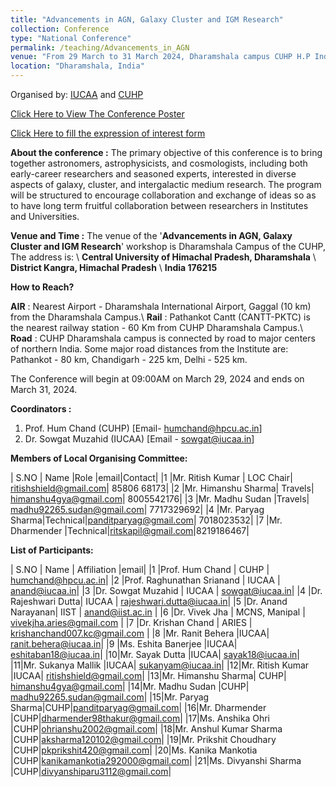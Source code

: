 ```yaml
---
title: "Advancements in AGN, Galaxy Cluster and IGM Research"
collection: Conference
type: "National Conference"
permalink: /teaching/Advancements_in_AGN
venue: "From 29 March to 31 March 2024, Dharamshala campus CUHP H.P India"
location: "Dharamshala, India"
---
```

Organised by: [IUCAA](https://www.iucaa.in/en/) and [CUHP](https://www.cuhimachal.ac.in/index.php/SPMS/department/dept_physics_astronomical)

[Click Here to View The Conference Poster](https://chandrastarclub.github.io/files/poster.pdf)

[Click Here to fill the expression of interest form](https://forms.gle/H9vR1crytmCr3o1S8)

**About the conference :** The primary objective of this conference is to bring together astronomers, astrophysicists, and cosmologists, including both early-career researchers and seasoned experts, interested in diverse aspects of galaxy, cluster, and intergalactic medium research. The program will be structured to encourage collaboration and exchange of ideas so as to have long term fruitful collaboration between researchers in Institutes and Universities.

**Venue and Time :**  The venue of the '**Advancements in AGN, Galaxy Cluster and IGM Research**' workshop is Dharamshala Campus of the CUHP, The address is: \\
                    **Central University of Himachal Pradesh, Dharamshala** \\
                    **District Kangra, Himachal Pradesh** \\
                    **India 176215**

 **How to Reach?**

 **AIR** : Nearest Airport - Dharamshala International Airport, Gaggal (10 km) from the Dharamshala Campus.\\
 **Rail** : Pathankot Cantt (CANTT-PKTC) is the nearest railway station - 60 Km from CUHP Dharamshala Campus.\\
 **Road** : CUHP Dharamshala campus is connected by road to major centers of northern India. Some major road distances from the Institute are: Pathankot - 80 km, Chandigarh - 225 km, Delhi - 525 km.

 The Conference will begin at 09:00AM on March 29, 2024 and ends on March 31, 2024.

 <!-- The Conference will begin at 09:00AM on March 29, 2024 and ends on March 31, 2024. -->
**Coordinators :**

1. Prof. Hum Chand (CUHP) [Email- humchand@hpcu.ac.in]
2. Dr. Sowgat Muzahid (IUCAA) [Email - sowgat@iucaa.in]

**Members of Local Organising Committee:**

| S.NO  | Name  |Role |email|Contact|
|1 |Mr. Ritish Kumar | LOC Chair| ritishshield@gmail.com| 85806 68173|
|2 |Mr. Himanshu Sharma| Travels| himanshu4gya@gmail.com|  8005542176|
|3 |Mr. Madhu Sudan |Travels| madhu92265.sudan@gmail.com| 7717329692|
|4 |Mr. Paryag Sharma|Technical|panditparyag@gmail.com|  7018023532|
|7 |Mr. Dharmender |Technical|ritskapil@gmail.com|8219186467|

**List of Participants:**

| S.NO  | Name | Affiliation |email|
|1 |Prof. Hum Chand | CUHP | humchand@hpcu.ac.in|
|2 |Prof. Raghunathan Srianand | IUCAA | anand@iucaa.in|
|3 |Dr. Sowgat Muzahid | IUCAA | sowgat@iucaa.in|
|4 |Dr. Rajeshwari Dutta| IUCAA | rajeshwari.dutta@iucaa.in|
|5 |Dr. Anand Narayanan| IIST | anand@iist.ac.in |
|6 |Dr. Vivek Jha | MCNS, Manipal | vivekjha.aries@gmail.com |
|7 |Dr. Krishan Chand | ARIES | krishanchand007.kc@gmail.com |
|8 |Mr. Ranit Behera |IUCAA| ranit.behera@iucaa.in|
|9 |Ms. Eshita Banerjee |IUCAA| eshitaban18@iucaa.in|
|10|Mr. Sayak Dutta |IUCAA| sayak18@iucaa.in|
|11|Mr. Sukanya Mallik |IUCAA| sukanyam@iucaa.in|
|12|Mr. Ritish Kumar |IUCAA| ritishshield@gmail.com|
|13|Mr. Himanshu Sharma| CUHP| himanshu4gya@gmail.com|
|14|Mr. Madhu Sudan |CUHP| madhu92265.sudan@gmail.com|
|15|Mr. Paryag Sharma|CUHP|panditparyag@gmail.com|
|16|Mr. Dharmender |CUHP|dharmender98thakur@gmail.com|
|17|Ms. Anshika Ohri |CUHP|ohrianshu2002@gmail.com|
|18|Mr. Anshul Kumar Sharma |CUHP|aksharma120102@gmail.com|
|19|Mr. Prikshit Choudhary |CUHP|pkprikshit420@gmail.com|
|20|Ms. Kanika Mankotia |CUHP|kanikamankotia292000@gmail.com|
|21|Ms. Divyanshi Sharma |CUHP|divyanshiparu3112@gmail.com|
